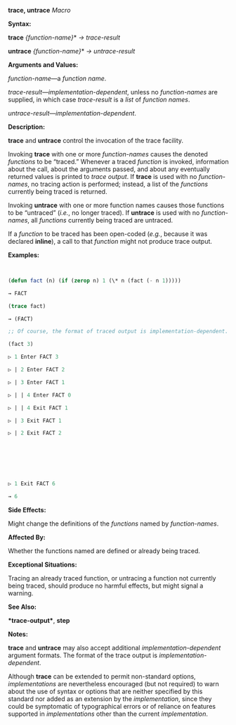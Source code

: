 **trace, untrace** *Macro* 



**Syntax:** 



**trace** *\{function-name\}*\* *→ trace-result* 



**untrace** *\{function-name\}*\* *→ untrace-result* 



**Arguments and Values:** 



*function-name*—a *function name*. 



*trace-result*—*implementation-dependent*, unless no *function-names* are supplied, in which case *trace-result* is a *list* of *function names*. 



*untrace-result*—*implementation-dependent*. 



**Description:** 



**trace** and **untrace** control the invocation of the trace facility. 



Invoking **trace** with one or more *function-names* causes the denoted *functions* to be “traced.” Whenever a traced *function* is invoked, information about the call, about the arguments passed, and about any eventually returned values is printed to *trace output*. If **trace** is used with no *function-names*, no tracing action is performed; instead, a list of the *functions* currently being traced is returned. 



Invoking **untrace** with one or more function names causes those functions to be “untraced” (*i.e.*, no longer traced). If **untrace** is used with no *function-names*, all *functions* currently being traced are untraced. 



If a *function* to be traced has been open-coded (*e.g.*, because it was declared **inline**), a call to that *function* might not produce trace output. 



**Examples:**
```lisp
 

(defun fact (n) (if (zerop n) 1 (\* n (fact (- n 1))))) 

→ FACT 

(trace fact) 

→ (FACT) 

;; Of course, the format of traced output is implementation-dependent. 

(fact 3) 

▷ 1 Enter FACT 3 

▷ | 2 Enter FACT 2 

▷ | 3 Enter FACT 1 

▷ | | 4 Enter FACT 0 

▷ | | 4 Exit FACT 1 

▷ | 3 Exit FACT 1 

▷ | 2 Exit FACT 2 



 

 

▷ 1 Exit FACT 6 

→ 6 


```
**Side Effects:** 



Might change the definitions of the *functions* named by *function-names*. 



**Affected By:** 



Whether the functions named are defined or already being traced. 



**Exceptional Situations:** 



Tracing an already traced function, or untracing a function not currently being traced, should produce no harmful effects, but might signal a warning. 



**See Also:** 



**\*trace-output\***, **step** 



**Notes:** 



**trace** and **untrace** may also accept additional *implementation-dependent* argument formats. The format of the trace output is *implementation-dependent*. 



Although **trace** can be extended to permit non-standard options, *implementations* are nevertheless encouraged (but not required) to warn about the use of syntax or options that are neither specified by this standard nor added as an extension by the *implementation*, since they could be symptomatic of typographical errors or of reliance on features supported in *implementations* other than the current *implementation*. 



